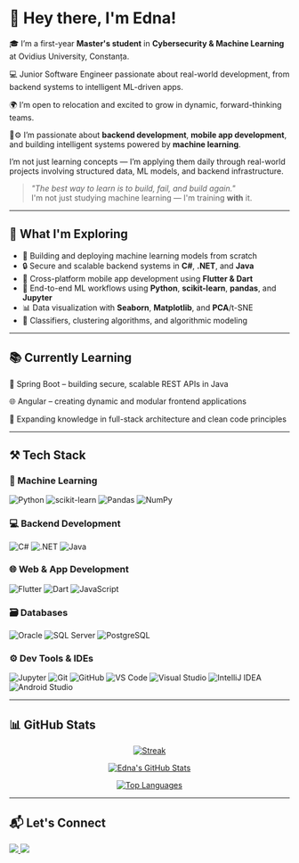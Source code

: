 # 👋 Hey there, I'm Edna!

🎓 I’m a first-year **Master's student** in **Cybersecurity & Machine Learning** at Ovidius University, Constanța.

💻 Junior Software Engineer passionate about real-world development, from backend systems to intelligent ML-driven apps.

🌍 I’m open to relocation and excited to grow in dynamic, forward-thinking teams.

🔐⚙️ I’m passionate about **backend development**, **mobile app development**, and building intelligent systems powered by **machine learning**.

I’m not just learning concepts — I’m applying them daily through real-world projects involving structured data, ML models, and backend infrastructure.

> *"The best way to learn is to build, fail, and build again."*  
> I'm not just studying machine learning — I'm training **with** it.

---

## 💼 What I'm Exploring

- 🚀 Building and deploying machine learning models from scratch  
- 🔒 Secure and scalable backend systems in **C#**, **.NET**, and **Java**  
- 📱 Cross-platform mobile app development using **Flutter & Dart**  
- 🧠 End-to-end ML workflows using **Python**, **scikit-learn**, **pandas**, and **Jupyter**  
- 📊 Data visualization with **Seaborn**, **Matplotlib**, and **PCA**/t-SNE  
- 🧪 Classifiers, clustering algorithms, and algorithmic modeling

---

## 📚 Currently Learning

🌱 Spring Boot – building secure, scalable REST APIs in Java

🌐 Angular – creating dynamic and modular frontend applications

🧠 Expanding knowledge in full-stack architecture and clean code principles

---

## ⚒️ Tech Stack

### 🧠 Machine Learning
![Python](https://img.shields.io/badge/Python-3670A0?style=for-the-badge&logo=python&logoColor=white)
![scikit-learn](https://img.shields.io/badge/scikit--learn-F7931E?style=for-the-badge&logo=scikit-learn&logoColor=white)
![Pandas](https://img.shields.io/badge/Pandas-150458?style=for-the-badge&logo=pandas&logoColor=white)
![NumPy](https://img.shields.io/badge/NumPy-013243?style=for-the-badge&logo=numpy&logoColor=white)

### 💻 Backend Development
![C#](https://img.shields.io/badge/C%23-239120?style=for-the-badge&logo=c-sharp&logoColor=white)
![.NET](https://img.shields.io/badge/.NET-512BD4?style=for-the-badge&logo=dotnet&logoColor=white)
![Java](https://img.shields.io/badge/Java-ED8B00?style=for-the-badge&logo=java&logoColor=white)

### 🌐 Web & App Development
![Flutter](https://img.shields.io/badge/Flutter-02569B?style=for-the-badge&logo=flutter&logoColor=white)
![Dart](https://img.shields.io/badge/Dart-0175C2?style=for-the-badge&logo=dart&logoColor=white)
![JavaScript](https://img.shields.io/badge/JavaScript-F7DF1E?style=for-the-badge&logo=javascript&logoColor=black)

### 🗃️ Databases
![Oracle](https://img.shields.io/badge/Oracle-F80000?style=for-the-badge&logo=oracle&logoColor=white)
![SQL Server](https://img.shields.io/badge/SQL_Server-CC2927?style=for-the-badge&logo=microsoftsqlserver&logoColor=white)
![PostgreSQL](https://img.shields.io/badge/PostgreSQL-336791?style=for-the-badge&logo=postgresql&logoColor=white)

### ⚙️ Dev Tools & IDEs
![Jupyter](https://img.shields.io/badge/Jupyter-F37626?style=for-the-badge&logo=jupyter&logoColor=white)
![Git](https://img.shields.io/badge/Git-F05032?style=for-the-badge&logo=git&logoColor=white)
![GitHub](https://img.shields.io/badge/GitHub-181717?style=for-the-badge&logo=github&logoColor=white)
![VS Code](https://img.shields.io/badge/VS%20Code-0078D4?style=for-the-badge&logo=visualstudiocode&logoColor=white)
![Visual Studio](https://img.shields.io/badge/Visual_Studio-5C2D91?style=for-the-badge&logo=visualstudio&logoColor=white)
![IntelliJ IDEA](https://img.shields.io/badge/IntelliJ_IDEA-000000?style=for-the-badge&logo=intellijidea&logoColor=white)
![Android Studio](https://img.shields.io/badge/Android_Studio-3DDC84?style=for-the-badge&logo=androidstudio&logoColor=white)

---

## 📊 GitHub Stats

<p align="center">
  <a href="https://github.com/mgedna">
    <img title="🔥 Streak stats" alt="Streak" src="https://github-readme-streak-stats.herokuapp.com/?user=mgedna&theme=monokai-metallian&hide_border=true"/>
  </a>
</p>

<p align="center">
  <a href="https://github-readme-stats.vercel.app/api?username=mgedna&show_icons=true&theme=react&hide_border=true">
    <img alt="Edna's GitHub Stats" src="https://github-readme-stats.vercel.app/api?username=mgedna&show_icons=true&theme=react&hide_border=true" />
  </a>
</p>

<p align="center">
  <a href="https://github-readme-stats.vercel.app/api/top-langs/?username=mgedna&layout=compact&theme=react&hide_border=true">
    <img alt="Top Languages" src="https://github-readme-stats.vercel.app/api/top-langs/?username=mgedna&layout=compact&theme=react&hide_border=true" />
  </a>
</p>

---

## 📬 Let's Connect

<p>
  <a href="https://github.com/mgedna">
    <img src="https://img.shields.io/badge/GitHub-mgedna-181717?style=for-the-badge&logo=github&logoColor=white"/>
  </a>
  <a href="https://www.linkedin.com/in/edna-memedula-24b519245/">
    <img src="https://img.shields.io/badge/LinkedIn-Edna_Memedula-0077B5?style=for-the-badge&logo=linkedin&logoColor=white"/>
  </a>
</p>
